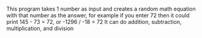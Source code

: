 This program takes 1 number as input and creates a random math equation with that number as the answer, 
for example if you enter 72 then it could print 145 - 73 = 72, or -1296 / -18 = 72
It can do addition, subtraction, multiplication, and division
